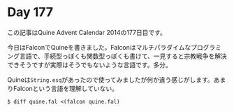 # Day 177

この記事はQuine Advent Calendar 2014の177日目です。

今日はFalconでQuineを書きました。Falconはマルチパラダイムなプログラミング言語で、手続型っぽくも関数型っぽくも書けて、一見すると宗教戦争を解決できそうですが実際はそうでもないような言語です。多分。

Quineは`String.esq`があったので使ってみましたが何か違う感じがします。あまりFalconという言語を理解していない。

```console
$ diff quine.fal <(falcon quine.fal)
```
